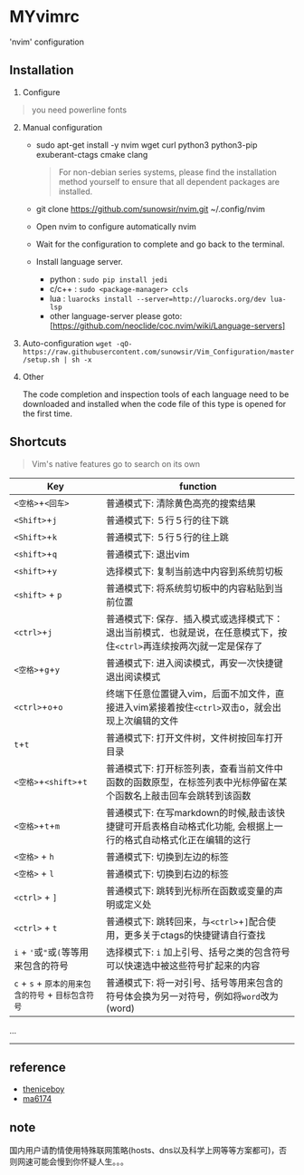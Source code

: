 # MYvimrc
'nvim' configuration

## Installation

1.  Configure 

> you need powerline fonts

2. Manual configuration 
    * sudo apt-get install -y nvim wget curl  python3 python3-pip exuberant-ctags cmake clang
		> For non-debian series systems, please find the installation method yourself to ensure that all dependent packages are installed.
    
    * git clone https://github.com/sunowsir/nvim.git ~/.config/nvim
    
	*  Open nvim to configure automatically
    nvim     

    * Wait for the configuration to complete and go back to the terminal.
	
	* Install language server.
		* python : `sudo pip install jedi`
		* c/c++ : `sudo <package-manager> ccls`
		* lua : `luarocks install --server=http://luarocks.org/dev lua-lsp`
		* other language-server please goto: [https://github.com/neoclide/coc.nvim/wiki/Language-servers]

3. Auto-configuration
	`wget -qO- https://raw.githubusercontent.com/sunowsir/Vim_Configuration/master/setup.sh | sh -x`

4. Other

	The code completion and inspection tools of each language need to be downloaded and installed when the code file of this type is opened for the first time.
    

## Shortcuts

>   Vim's native features go to search on its own

| Key                                                 | function                                                                                                              |
| ----------------------                              | ------------------------------------------------------------                                                          |
| `<空格>`+`<回车>`                                   | 普通模式下: 清除黄色高亮的搜索结果                                                                                    |
| `<Shift>`+`j`                                       | 普通模式下: ５行５行的往下跳                                                                                          |
| `<Shift>`+`k`                                       | 普通模式下: ５行５行的往上跳                                                                                          |
| `<shift>`+`q`                                       | 普通模式下: 退出vim                                                                                                   |
| `<shift>`+`y`                                       | 选择模式下: 复制当前选中内容到系统剪切板                                                                              |
| `<shift>` + `p`                                     | 普通模式下: 将系统剪切板中的内容粘贴到当前位置                                                                        |
| `<ctrl>`+`j`                                        | 普通模式下: 保存．插入模式或选择模式下：退出当前模式．也就是说，在任意模式下，按住`<ctrl>`再连续按两次j就一定是保存了 |
| `<空格>`+`g`+`y`                                    | 普通模式下: 进入阅读模式，再安一次快捷键退出阅读模式                                                                  |
| `<ctrl>`+`o`+`o`                                    | 终端下任意位置键入vim，后面不加文件，直接进入vim紧接着按住`<ctrl>`双击o，就会出现上次编辑的文件                       |
| `t`+`t`                                             | 普通模式下: 打开文件树，文件树按回车打开目录                                                                          |
| `<空格>`+`<shift>`+`t`                              | 普通模式下: 打开标签列表，查看当前文件中函数的函数原型，在标签列表中光标停留在某个函数名上敲击回车会跳转到该函数      |
| `<空格>`+`t`+`m`                                    | 普通模式下: 在写markdown的时候,敲击该快捷键可开启表格自动格式化功能, 会根据上一行的格式自动格式化正在编辑的这行       |
| `<空格>` + `h`                                      | 普通模式下: 切换到左边的标签                                                                                          |
| `<空格>` + `l`                                      | 普通模式下: 切换到右边的标签                                                                                          |
| `<ctrl>` + `]`                                      | 普通模式下: 跳转到光标所在函数或变量的声明或定义处                                                                    |
| `<ctrl>` + `t`                                      | 普通模式下: 跳转回来，与`<ctrl>`+`]`配合使用，更多关于ctags的快捷键请自行查找                                         |
| `i` + `'`或`"`或`(`等等用来包含的符号               | 选择模式下: `i` 加上引号、括号之类的包含符号可以快速选中被这些符号扩起来的内容                                        |
| `c` + `s` + `原本的用来包含的符号` + `目标包含符号` | 普通模式下: 将一对引号、括号等用来包含的符号体会换为另一对符号，例如将`word`改为(word)                                | 
...


---

## reference
* [theniceboy](https://github.com/theniceboy/nvim)
* [ma6174](https://github.com/ma6174/vim)

## note
国内用户请酌情使用特殊联网策略(hosts、dns以及科学上网等等方案都可)，否则网速可能会慢到你怀疑人生。。。






